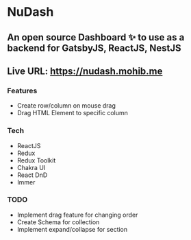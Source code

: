 # NuDash

## An open source Dashboard ✨ to use as a backend for GatsbyJS, ReactJS, NestJS

## Live URL: https://nudash.mohib.me

### Features

- Create row/column on mouse drag
- Drag HTML Element to specific column

### Tech

- ReactJS
- Redux
- Redux Toolkit
- Chakra UI
- React DnD
- Immer

### TODO

- Implement drag feature for changing order
- Create Schema for collection
- Implement expand/collapse for section
